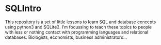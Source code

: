 # SQLIntro
This repository is a set of little lessons to learn SQL and database concepts using python3 and SQLite3. I'm focussing to teach these topics to people with less or nothing contact with programming languages and relational databases. Biologists, economists, business administrators...
